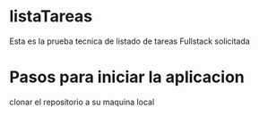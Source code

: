 # listaTareas
Esta es la prueba tecnica de listado de tareas Fullstack solicitada

# Pasos para iniciar la aplicacion

clonar el repositorio a su maquina local
